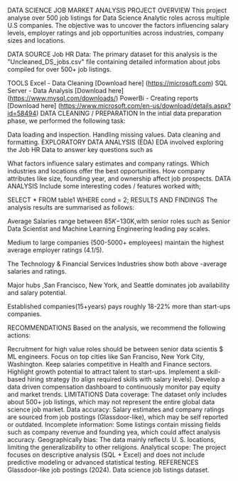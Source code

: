 DATA SCIENCE JOB MARKET ANALYSIS
PROJECT OVERVIEW
This project analyse over 500 job listings for Data Science Analytic roles across multiple U.S companies. The objective was to uncover the factors influencing salary levels, employer ratings and job opportunities across industries, company sizes and locations.

DATA SOURCE
Job HR Data: The primary dataset for this analysis is the "Uncleaned_DS_jobs.csv" file containing detailed information about jobs compiled for over 500+ job listings.

TOOLS
Excel - Data Cleaning
[Download here] (https://microsoft.com)
SQL Server - Data Analysis
[Download here] (https://www.mysql.com/downloads/)
PowerBi - Creating reports
[Download here] (https://www.microsoft.com/en-us/download/details.aspx?id=58494)
DATA CLEANING / PREPARATION
In the intial data preparation phase, we performed the following task:

Data loading and inspection.
Handling missing values.
Data cleaning and formatting.
EXPLORATORY DATA ANALYSIS (EDA)
EDA involved exploring the Job HR Data to answer key questions such as

What factors influence salary estimates and company ratings.
Which industries and locations offer the best opportunities.
How company attributes like size, founding year, and ownership affect job prospects.
DATA ANALYSIS
Include some interesting codes / features worked with;

SELECT * FROM table1
WHERE cond = 2;
RESULTS AND FINDINGS
The analysis results are summarised as follows:

Average Salaries range between $85K-$130K,wIth senior roles such as Senior Data Scientist and Machine Learning Engineering leading pay scales.

Medium to large companies (500-5000+ employees) maintain the highest average employer ratings (4.1/5).

The Technology & Financial Services Industries show both above -average salaries and ratings.

Major hubs ,San Francisco, New York, and Seattle dominates job availability and salary potential.

Established companies(15+years) pays roughly 18-22% more than start-ups companies.

RECOMMENDATIONS
Based on the analysis, we recommend the following actions:

Recruitment for high value roles should be between senior data scientis $ ML engineers.
Focus on top cities like San Franciso, New York City, Washington.
Keep salaries competitive in Health and Finance sectors.
Highlight growth potential to attract talent to start-ups.
Implement a skill-based hiring strategy (to align required skills with salary levels).
Develop a data driven compensation dashboard to continuously monitor pay equity and market trends.
LIMITATIONS
Data coverage: The dataset only includes about 500+ job listings, which may not represent the entire global data science job market.
Data accuracy: Salary estimates and company ratings are sourced from job postings (Glassdoor-like), which may be self reported or outdated.
Incomplete information: Some listings contain missing fields such as company revenue and founding yea, which could affect analysis accuracy.
Geographically bias: The data mainly reflects U. S. locations, limiting the generalizability to other religions.
Analytical scope: The project focuses on descriptive analysis (SQL + Excel) and does not include predictive modeling or advanced statistical testing.
REFERENCES
Glassdoor-like job postings (2024). Data science job listings dataset.
